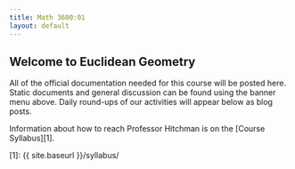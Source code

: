 ```yaml
---
title: Math 3600:01
layout: default
---
```


## Welcome to Euclidean Geometry

All of the official documentation needed for this course will be posted here.
Static documents and general discussion can be found using the banner menu
above. Daily round-ups of our activities will appear below as blog posts.

Information about how to reach Professor Hitchman is on the [Course Syllabus][1].

[1]: {{ site.baseurl }}/syllabus/
